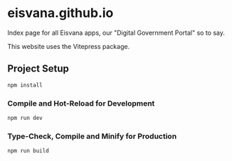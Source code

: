 # eisvana.github.io
Index page for all Eisvana apps, our "Digital Government Portal" so to say.

This website uses the Vitepress package.

## Project Setup

```sh
npm install
```

### Compile and Hot-Reload for Development

```sh
npm run dev
```

### Type-Check, Compile and Minify for Production

```sh
npm run build
```

